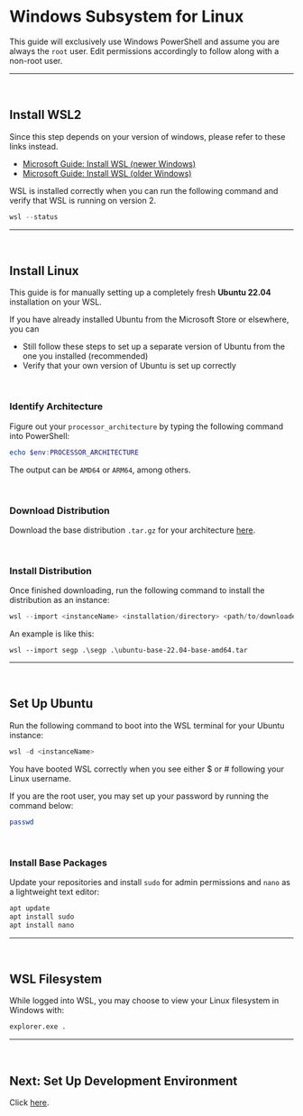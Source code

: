 # Windows Subsystem for Linux

This guide will exclusively use Windows PowerShell and assume you are always the `root` user. Edit permissions accordingly to follow along with a non-root user.

---

<br>

## Install WSL2

Since this step depends on your version of windows, please refer to these links instead.

- [Microsoft Guide: Install WSL (newer Windows)](https://learn.microsoft.com/en-us/windows/wsl/install)
- [Microsoft Guide: Install WSL (older Windows)](https://learn.microsoft.com/en-us/windows/wsl/install-manual)

WSL is installed correctly when you can run the following command and verify that WSL is running on version 2.

```powershell
wsl --status
```

---

<br>

## Install Linux

This guide is for manually setting up a completely fresh **Ubuntu 22.04** installation on your WSL.

If you have already installed Ubuntu from the Microsoft Store or elsewhere, you can

- Still follow these steps to set up a separate version of Ubuntu from the one you installed (recommended)
- Verify that your own version of Ubuntu is set up correctly

<br>

### Identify Architecture

Figure out your `processor_architecture` by typing the following command into PowerShell:

```powershell
echo $env:PROCESSOR_ARCHITECTURE
```

The output can be `AMD64` or `ARM64`, among others.

<br>

### Download Distribution

Download the base distribution `.tar.gz` for your architecture [here](http://cdimage.ubuntu.com/ubuntu-base/releases/22.04/release/).

<br>

### Install Distribution

Once finished downloading, run the following command to install the distribution as an instance:

```powershell
wsl --import <instanceName> <installation/directory> <path/to/downloaded/tar>
```

An example is like this:

```
wsl --import segp .\segp .\ubuntu-base-22.04-base-amd64.tar
```

---

<br>

## Set Up Ubuntu

Run the following command to boot into the WSL terminal for your Ubuntu instance:

```powershell
wsl -d <instanceName>
```

You have booted WSL correctly when you see either $ or # following your Linux username.

If you are the root user, you may set up your password by running the command below:

```bash
passwd
```

<br>

### Install Base Packages

Update your repositories and install `sudo` for admin permissions and `nano` as a lightweight text editor:

```bash
apt update
apt install sudo
apt install nano
```

---

<br>

## WSL Filesystem

While logged into WSL, you may choose to view your Linux filesystem in Windows with:

```bash
explorer.exe .
```

---

<br>

## Next: Set Up Development Environment

Click [here](/docs/dev.md).
